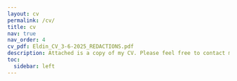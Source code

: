 ```yaml
---
layout: cv
permalink: /cv/
title: cv
nav: true
nav_order: 4
cv_pdf: Eldin_CV_3-6-2025_REDACTIONS.pdf
description: Attached is a copy of my CV. Please feel free to contact me at addison.eldin(at)gmail(dot)com for more information.
toc:
  sidebar: left
---
```

